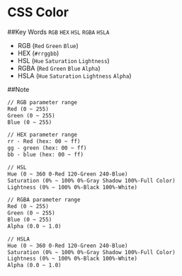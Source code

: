 # CSS Color

##Key Words
`RGB` `HEX` `HSL` `RGBA` `HSLA`

- RGB (`Red` `Green` `Blue`)
- HEX (`#rrggbb`)
- HSL (`Hue` `Saturation` `Lightness`)
- RGBA (`Red` `Green` `Blue` `Alpha`)
- HSLA (`Hue` `Saturation` `Lightness` `Alpha`)

##Note

``` html
// RGB parameter range
Red (0 ~ 255)
Green (0 ~ 255)
Blue (0 ~ 255)

// HEX parameter range
rr - Red (hex: 00 ~ ff)
gg - green (hex: 00 ~ ff)
bb - blue (hex: 00 ~ ff)

// HSL
Hue (0 ~ 360 0-Red 120-Green 240-Blue)
Saturation (0% ~ 100% 0%-Gray Shadow 100%-Full Color)
Lightness (0% ~ 100% 0%-Black 100%-White)

// RGBA parameter range
Red (0 ~ 255)
Green (0 ~ 255)
Blue (0 ~ 255)
Alpha (0.0 ~ 1.0)

// HSLA
Hue (0 ~ 360 0-Red 120-Green 240-Blue)
Saturation (0% ~ 100% 0%-Gray Shadow 100%-Full Color)
Lightness (0% ~ 100% 0%-Black 100%-White)
Alpha (0.0 ~ 1.0)
```